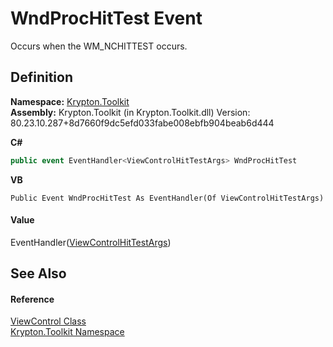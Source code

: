 # WndProcHitTest Event


Occurs when the WM_NCHITTEST occurs.



## Definition
**Namespace:** <a href="79d2eac2-21f4-54ff-7552-b20c33c30600.md">Krypton.Toolkit</a>  
**Assembly:** Krypton.Toolkit (in Krypton.Toolkit.dll) Version: 80.23.10.287+8d7660f9dc5efd033fabe008ebfb904beab6d444

**C#**
``` C#
public event EventHandler<ViewControlHitTestArgs> WndProcHitTest
```
**VB**
``` VB
Public Event WndProcHitTest As EventHandler(Of ViewControlHitTestArgs)
```



#### Value
EventHandler(<a href="069cbe49-0c71-8133-4cd2-c94cb97f33ba.md">ViewControlHitTestArgs</a>)

## See Also


#### Reference
<a href="decb0013-c347-ce35-6750-754b29af4dc7.md">ViewControl Class</a>  
<a href="79d2eac2-21f4-54ff-7552-b20c33c30600.md">Krypton.Toolkit Namespace</a>  
